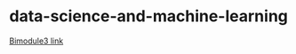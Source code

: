 # data-science-and-machine-learning

[Bimodule3 link](https://github.com/albags/data-science-and-machine-learning/tree/main/biomodule3/Project3-final.slides.html#/)